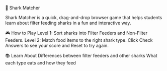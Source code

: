 🦈 Shark Matcher

Shark Matcher is a quick, drag-and-drop browser game that helps students learn about filter feeding sharks in a fun and interactive way.

🎮 How to Play
Level 1: Sort sharks into Filter Feeders and Non-Filter Feeders.
Level 2: Match food items to the right shark type.
Click Check Answers to see your score and Reset to try again.

📚 Learn About
Differences between filter feeders and other sharks
What each type eats and how they feed
